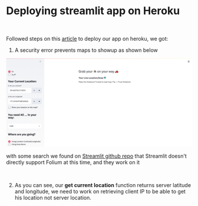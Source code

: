 # Deploying streamlit app on Heroku

<br>

Followed steps on this [article](https://towardsdatascience.com/how-to-deploy-your-data-science-as-web-apps-easily-with-python-955dd462a9b5) to deploy our app on heroku, we got:

1. A security error prevents maps to showup as shown below

![Map](../assets/error.png)

  with some search we found on [Streamlit github repo](https://github.com/streamlit/streamlit/issues/1514#issuecomment-636917260) that Streamlit doesn't directly support Folium at this time, and they work on it

<br>

2. As you can see, our **get current location**  function returns server latitude and longitude, we need to work on retrieving client IP to be able to get his location not server location.
